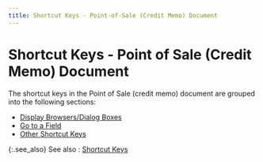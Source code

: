 ```yaml
---
title: Shortcut Keys - Point-of-Sale (Credit Memo) Document
---
```


# Shortcut Keys - Point of Sale (Credit Memo) Document


The shortcut keys in the Point of Sale (credit memo) document are grouped into the following sections:

- [Display Browsers/Dialog Boxes]({{site.pos_baseurl}}/ui/short-cut-keys/pos-cm-doc/short-cut-keys/display_browsers_dialog_boxes_pos_sales_credit.html)
- [Go to a Field]({{site.pos_baseurl}}/ui/short-cut-keys/pos-cm-doc/short-cut-keys/go_to_a_field_pos_sales_credit.html)
- [Other Shortcut Keys]({{site.pos_baseurl}}/ui/short-cut-keys/pos-cm-doc/short-cut-keys/other_short_cut_keys_sales_credit.html)



{:.see_also}
See also
: [Shortcut Keys]({{site.pos_baseurl}}/ui/short-cut-keys/short_cut_keys.html)
